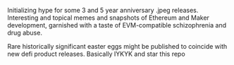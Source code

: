 Initializing hype for some 3 and 5 year anniversary .jpeg releases.
Interesting and topical memes and snapshots of Ethereum and Maker development,
garnished with a taste of EVM-compatible schizophrenia and drug abuse.

Rare historically significant easter eggs might be published to coincide with new defi product releases.
Basically IYKYK and star this repo
